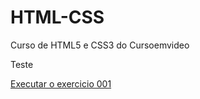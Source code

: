 # HTML-CSS
 Curso de HTML5 e CSS3 do Cursoemvideo

 Teste

<a href="https://larissasarmento.github.io/HTML-CSS/exercicios/ex001/">
Executar o exercicio 001 </a>